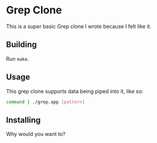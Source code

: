 # Grep Clone
This is a super basic Grep clone I wrote because I felt like it.

## Building
Run `make`.

## Usage
This grep clone supports data being piped into it, like so:

```bash
command | ./grep.app [pattern]
```

## Installing
Why would you want to?
